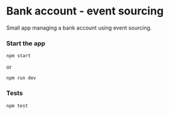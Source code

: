 # Bank account - event sourcing

Small app managing a bank account using event sourcing.

### Start the app

`npm start`

or 

`npm run dev`


### Tests

`npm test`

